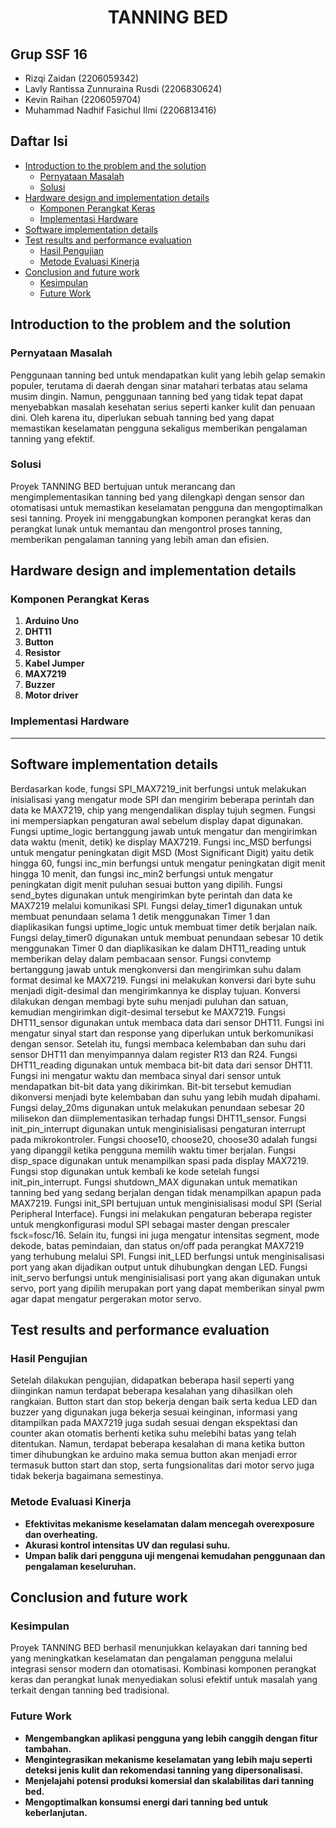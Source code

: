 <h1 align="center">TANNING BED</h1>

## Grup SSF 16
- Rizqi Zaidan (2206059342)
- Lavly Rantissa Zunnuraina Rusdi (2206830624)
- Kevin Raihan (2206059704)
- Muhammad Nadhif Fasichul Ilmi (2206813416)

## Daftar Isi
- [Introduction to the problem and the solution](#introduction-to-the-problem-and-the-solution)
  - [Pernyataan Masalah](#pernyataan-masalah)
  - [Solusi](#solusi)
- [Hardware design and implementation details](#hardware-design-and-implementation-details)
  - [Komponen Perangkat Keras](#komponen-perangkat-keras)
  - [Implementasi Hardware](#implementasi-hardware)
- [Software implementation details](#software-implementation-details)
- [Test results and performance evaluation](#test-results-and-performance-evaluation)
  - [Hasil Pengujian](#hasil-pengujian)
  - [Metode Evaluasi Kinerja](#metode-evaluasi-kinerja)
- [Conclusion and future work](#conclusion-and-future-work)
  - [Kesimpulan](#kesimpulan)
  - [Future Work](#future-work)

## Introduction to the problem and the solution
### Pernyataan Masalah
Penggunaan tanning bed untuk mendapatkan kulit yang lebih gelap semakin populer, terutama di daerah dengan sinar matahari terbatas atau selama musim dingin. Namun, penggunaan tanning bed yang tidak tepat dapat menyebabkan masalah kesehatan serius seperti kanker kulit dan penuaan dini. Oleh karena itu, diperlukan sebuah tanning bed yang dapat memastikan keselamatan pengguna sekaligus memberikan pengalaman tanning yang efektif.

### Solusi
Proyek TANNING BED bertujuan untuk merancang dan mengimplementasikan tanning bed yang dilengkapi dengan sensor dan otomatisasi untuk memastikan keselamatan pengguna dan mengoptimalkan sesi tanning. Proyek ini menggabungkan komponen perangkat keras dan perangkat lunak untuk memantau dan mengontrol proses tanning, memberikan pengalaman tanning yang lebih aman dan efisien.

## Hardware design and implementation details
### Komponen Perangkat Keras
1. **Arduino Uno**
2. **DHT11**
3. **Button**
4. **Resistor**
5. **Kabel Jumper**
6. **MAX7219**
7. **Buzzer**
8. **Motor driver**

### Implementasi Hardware
** **

## Software implementation details
  Berdasarkan kode, fungsi SPI_MAX7219_init berfungsi untuk melakukan inisialisasi yang mengatur mode SPI dan mengirim beberapa perintah dan data ke MAX7219, chip yang mengendalikan display tujuh segmen. Fungsi ini mempersiapkan pengaturan awal sebelum display dapat digunakan. Fungsi uptime_logic bertanggung jawab untuk mengatur dan mengirimkan data waktu (menit, detik) ke display MAX7219. Fungsi inc_MSD berfungsi untuk mengatur peningkatan digit MSD (Most Significant Digit) yaitu detik hingga 60, fungsi inc_min berfungsi untuk mengatur peningkatan digit menit hingga 10 menit, dan fungsi inc_min2 berfungsi untuk mengatur peningkatan digit menit puluhan sesuai button yang dipilih. Fungsi send_bytes digunakan untuk mengirimkan byte perintah dan data ke MAX7219 melalui komunikasi SPI. Fungsi delay_timer1 digunakan untuk membuat penundaan selama 1 detik menggunakan Timer 1 dan diaplikasikan fungsi uptime_logic untuk membuat timer detik berjalan naik. Fungsi delay_timer0 digunakan untuk membuat penundaan sebesar 10 detik menggunakan Timer 0 dan diaplikasikan ke dalam DHT11_reading untuk memberikan delay dalam pembacaan sensor.
  Fungsi convtemp bertanggung jawab untuk mengkonversi dan mengirimkan suhu dalam format desimal ke MAX7219. Fungsi ini melakukan konversi dari byte suhu menjadi digit-desimal dan mengirimkannya ke display tujuan. Konversi dilakukan dengan membagi byte suhu menjadi puluhan dan satuan, kemudian mengirimkan digit-desimal tersebut ke MAX7219. Fungsi DHT11_sensor digunakan untuk membaca data dari sensor DHT11. Fungsi ini mengatur sinyal start dan response yang diperlukan untuk berkomunikasi dengan sensor. Setelah itu, fungsi membaca kelembaban dan suhu dari sensor DHT11 dan menyimpannya dalam register R13 dan R24. Fungsi DHT11_reading digunakan untuk membaca bit-bit data dari sensor DHT11. Fungsi ini mengatur waktu dan membaca sinyal dari sensor untuk mendapatkan bit-bit data yang dikirimkan. Bit-bit tersebut kemudian dikonversi menjadi byte kelembaban dan suhu yang lebih mudah dipahami. Fungsi delay_20ms digunakan untuk melakukan penundaan sebesar 20 milisekon dan diimplementasikan terhadap fungsi DHT11_sensor. Fungsi init_pin_interrupt digunakan untuk menginisialisasi pengaturan interrupt pada mikrokontroler. Fungsi choose10, choose20, choose30 adalah fungsi yang dipanggil ketika pengguna memilih waktu timer berjalan. Fungsi disp_space digunakan untuk menampilkan spasi pada display MAX7219. Fungsi stop digunakan untuk kembali ke kode setelah fungsi init_pin_interrupt. Fungsi shutdown_MAX digunakan untuk mematikan tanning bed yang sedang berjalan dengan tidak menampilkan apapun pada MAX7219. Fungsi init_SPI bertujuan untuk menginisialisasi modul SPI (Serial Peripheral Interface). Fungsi ini melakukan pengaturan beberapa register untuk mengkonfigurasi modul SPI sebagai master dengan prescaler fsck=fosc/16. Selain itu, fungsi ini juga mengatur intensitas segment, mode dekode, batas pemindaian, dan status on/off pada perangkat MAX7219 yang terhubung melalui SPI. Fungsi init_LED berfungsi untuk menginisalisasi port yang akan dijadikan output untuk dihubungkan dengan LED. Fungsi init_servo berfungsi untuk menginisialisasi port yang akan digunakan untuk servo, port yang dipilih merupakan port yang dapat memberikan sinyal pwm agar dapat mengatur pergerakan motor servo.

## Test results and performance evaluation
### Hasil Pengujian
Setelah dilakukan pengujian, didapatkan beberapa hasil seperti yang diinginkan namun terdapat beberapa kesalahan yang dihasilkan oleh rangkaian. Button start dan stop bekerja dengan baik serta kedua LED dan buzzer yang digunakan juga bekerja sesuai keinginan, informasi yang ditampilkan pada MAX7219 juga sudah sesuai dengan ekspektasi dan counter akan otomatis berhenti ketika suhu melebihi batas yang telah ditentukan. Namun, terdapat beberapa kesalahan di mana ketika button timer dihubungkan ke arduino maka semua button akan menjadi error termasuk button start dan stop, serta fungsionalitas dari motor servo juga tidak bekerja bagaimana semestinya. 

### Metode Evaluasi Kinerja
- **Efektivitas mekanisme keselamatan dalam mencegah overexposure dan overheating.**
- **Akurasi kontrol intensitas UV dan regulasi suhu.**
- **Umpan balik dari pengguna uji mengenai kemudahan penggunaan dan pengalaman keseluruhan.**

## Conclusion and future work
### Kesimpulan
Proyek TANNING BED berhasil menunjukkan kelayakan dari tanning bed yang meningkatkan keselamatan dan pengalaman pengguna melalui integrasi sensor modern dan otomatisasi. Kombinasi komponen perangkat keras dan perangkat lunak menyediakan solusi efektif untuk masalah yang terkait dengan tanning bed tradisional.

### Future Work
- **Mengembangkan aplikasi pengguna yang lebih canggih dengan fitur tambahan.**
- **Mengintegrasikan mekanisme keselamatan yang lebih maju seperti deteksi jenis kulit dan rekomendasi tanning yang dipersonalisasi.**
- **Menjelajahi potensi produksi komersial dan skalabilitas dari tanning bed.**
- **Mengoptimalkan konsumsi energi dari tanning bed untuk keberlanjutan.**
